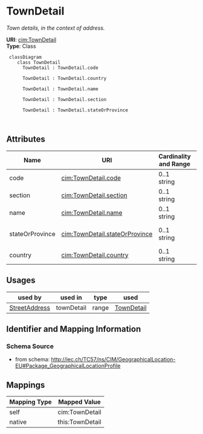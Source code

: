 # TownDetail


_Town details, in the context of address._





**URI**: [cim:TownDetail](http://iec.ch/TC57/CIM100#TownDetail)<br />
**Type**: Class




```mermaid
 classDiagram
    class TownDetail
      TownDetail : TownDetail.code
        
      TownDetail : TownDetail.country
        
      TownDetail : TownDetail.name
        
      TownDetail : TownDetail.section
        
      TownDetail : TownDetail.stateOrProvince
        
      
```




<!-- no inheritance hierarchy -->


## Attributes


| Name | URI | Cardinality and Range | Description | Inheritance |
| ---  | --- | --- | --- | --- |
| code | [cim:TownDetail.code](http://iec.ch/TC57/CIM100#TownDetail.code) | 0..1 <br />  string  | Town code | direct |
| section | [cim:TownDetail.section](http://iec.ch/TC57/CIM100#TownDetail.section) | 0..1 <br />  string  | Town section | direct |
| name | [cim:TownDetail.name](http://iec.ch/TC57/CIM100#TownDetail.name) | 0..1 <br />  string  | Town name | direct |
| stateOrProvince | [cim:TownDetail.stateOrProvince](http://iec.ch/TC57/CIM100#TownDetail.stateOrProvince) | 0..1 <br />  string  | Name of the state or province | direct |
| country | [cim:TownDetail.country](http://iec.ch/TC57/CIM100#TownDetail.country) | 0..1 <br />  string  | Name of the country | direct |





## Usages

| used by | used in | type | used |
| ---  | --- | --- | --- |
| [StreetAddress](StreetAddress.md) | townDetail | range | [TownDetail](TownDetail.md) |






## Identifier and Mapping Information







### Schema Source


* from schema: http://iec.ch/TC57/ns/CIM/GeographicalLocation-EU#Package_GeographicalLocationProfile





## Mappings

| Mapping Type | Mapped Value |
| ---  | ---  |
| self | cim:TownDetail |
| native | this:TownDetail |




